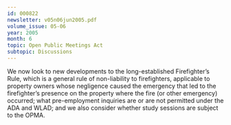```yaml
---
id: 000822
newsletter: v05n06jun2005.pdf
volume_issue: 05-06
year: 2005
month: 6
topic: Open Public Meetings Act
subtopic: Discussions
---
```


We now look to new developments to the long-established Firefighter’s Rule, which is a general rule of non-liability to firefighters, applicable to property owners whose negligence caused the emergency that led to the firefighter’s presence on the property where the fire (or other emergency) occurred; what pre-employment inquiries are or are not permitted under the ADA and WLAD; and we also consider whether study sessions are subject to the OPMA.